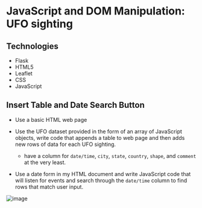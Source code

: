 # JavaScript and DOM Manipulation: UFO sighting

## Technologies

* Flask
* HTML5
* Leaflet
* CSS
* JavaScript

## Insert Table and Date Search Button

* Use a basic HTML web page 

* Use the UFO dataset provided in the form of an array of JavaScript objects, write code that appends a table to web page and then adds new rows of data for each UFO sighting.

  * have a column for `date/time`, `city`, `state`, `country`, `shape`, and `comment` at the very least.

* Use a date form in my HTML document and write JavaScript code that will listen for events and search through the `date/time` column to find rows that match user input.


![image](image/UFO_Sighting.png)

